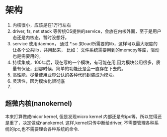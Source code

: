 # 架构

1. 内核很小，应该是在1万行左右
2. driver, fs, net stack 等传统OS提供的service，会放在内核外面，至于是用户态还是内核态，暂时没想好。
3. service 使用daemon， 通过 *.so 来load所需要的lib，这样可以最大限度的让各个公共lib，共用起来，
    比如： 文件系统需要用到的memcpy等库，驱动也是需要用的。
4. 持续集成，100年后，现在写的一个模块，有可能在用,因为模块公用很多，质量有保证，到那时候，简单的功能还是会一直存在下去的。
5. 高性能，尽量使用业界公认的各种代码封装成为模块。
6. 灵活性，因为模块化很彻底
7. 

## 超微内核(nanokernel)

本来打算做成micor kernel, 但是发现micro kernel 内部还是有ipc等，所以觉得还是重了，决定做成nanokernel.
这样,kernel只传中断给driver, 不需要管理各种系统的ipc,也不需要理会各种系统的命令.
